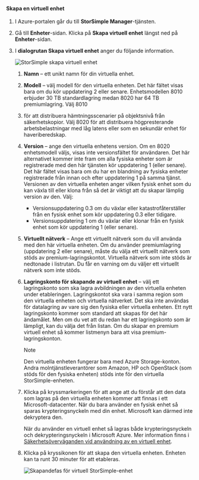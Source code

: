 #### <a name="to-create-a-virtual-device"></a>Skapa en virtuell enhet
1. I Azure-portalen går du till **StorSimple Manager**-tjänsten.
2. Gå till **Enheter**-sidan. Klicka på **Skapa virtuell enhet** längst ned på **Enheter**-sidan.
3. I **dialogrutan Skapa virtuell enhet** anger du följande information.
   
    ![StorSimple skapa virtuell enhet](./media/storsimple-create-virtual-device-u2/CreatePremiumsva1.png)
   
   1. **Namn** – ett unikt namn för din virtuella enhet.
   2. **Modell** – välj modell för den virtuella enheten. Det här fältet visas bara om du kör uppdatering 2 eller senare. Enhetsmodellen 8010 erbjuder 30 TB standardlagring medan 8020 har 64 TB premiumlagring. Välj 8010
   3. för att distribuera hämtningsscenarier på objektsnivå från säkerhetskopior. Välj 8020 för att distribuera högpresterande arbetsbelastningar med låg latens eller som en sekundär enhet för haveriberedskap.
   4. **Version** – ange den virtuella enhetens version. Om en 8020 enhetsmodell väljs, visas inte versionsfältet för användaren. Det här alternativet kommer inte fram om alla fysiska enheter som är registrerade med den här tjänsten kör uppdatering 1 (eller senare). Det här fältet visas bara om du har en blandning av fysiska enheter registrerade från innan och efter uppdatering 1 på samma tjänst. Versionen av den virtuella enheten anger vilken fysisk enhet som du kan växla till eller klona från så det är viktigt att du skapar lämplig version av den. Välj:
      
      * Versionsuppdatering 0.3 om du växlar eller katastrofåterställer från en fysisk enhet som kör uppdatering 0.3 eller tidigare. 
      * Versionsuppdatering 1 om du växlar eller klonar från en fysisk enhet som kör uppdatering 1 (eller senare). 
   5. **Virtuellt nätverk** – Ange ett virtuellt nätverk som du vill använda med den här virtuella enheten. Om du använder premiumlagring (uppdatering 2 eller senare), måste du välja ett virtuellt nätverk som stöds av premium-lagringskontot. Virtuella nätverk som inte stöds är nedtonade i listrutan. Du får en varning om du väljer ett virtuellt nätverk som inte stöds. 
   6. **Lagringskonto för skapande av virtuell enhet** – välj ett lagringskonto som ska lagra avbildningen av den virtuella enheten under etableringen. Lagringskontot ska vara i samma region som den virtuella enheten och virtuella nätverket. Det ska inte användas för datalagring av vare sig den fysiska eller virtuella enheten. Ett nytt lagringskonto kommer som standard att skapas för det här ändamålet. Men om du vet att du redan har ett lagringskonto som är lämpligt, kan du välja det från listan. Om du skapar en premium virtuell enhet så kommer listmenyn bara att visa premium-lagringskonton. 
      
      > [!NOTE]
      > Den virtuella enheten fungerar bara med Azure Storage-konton. Andra molntjänstleverantörer som Amazon, HP och OpenStack (som stöds för den fysiska enheten) stöds inte för den virtuella StorSimple-enheten.
      > 
      > 
   7. Klicka på kryssmarkeringen för att ange att du förstår att den data som lagras på den virtuella enheten kommer att finnas i ett Microsoft-datacenter. När du bara använder en fysisk enhet så sparas krypteringsnyckeln med din enhet. Microsoft kan därmed inte dekryptera den. 
      
       När du använder en virtuell enhet så lagras både krypteringsnyckeln och dekrypteringsnyckeln i Microsoft Azure. Mer information finns i [Säkerhetsöverväganden vid användning av en virtuell enhet](../articles/storsimple/storsimple-security.md#storsimple-virtual-device-security).
   8. Klicka på kryssikonen för att skapa den virtuella enheten. Enheten kan ta runt 30 minuter för att etableras.
      
      ![Skapandefas för virtuell StorSimple-enhet](./media/storsimple-create-virtual-device-u2/StorSimple_VirtualDeviceCreating1M.png)

